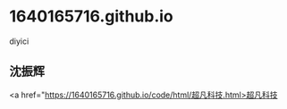 # 1640165716.github.io
diyici
## 沈振辉

<a href="https://1640165716.github.io/code/html/超凡科技.html>超凡科技</a>
